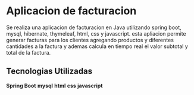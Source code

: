 # Aplicacion de facturacion

Se realiza una aplicacion de facturacion en Java utilizando spring boot, mysql, hibernate, thymeleaf, html, css y javascript.
esta apliacion permite generar facturas para los clientes agregando productos y diferentes cantidades a la factura y ademas calcula en tiempo real
el valor subtotal y total de la factura.

## Tecnologias Utilizadas

**Spring Boot**
**mysql**
**html**
**css**
**javascript**
